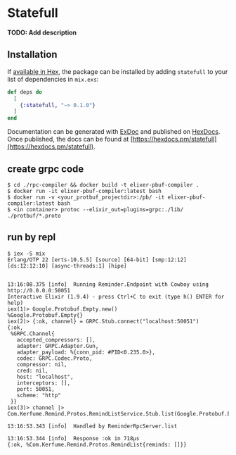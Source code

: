 # Statefull

**TODO: Add description**

## Installation

If [available in Hex](https://hex.pm/docs/publish), the package can be installed
by adding `statefull` to your list of dependencies in `mix.exs`:

```elixir
def deps do
  [
    {:statefull, "~> 0.1.0"}
  ]
end
```

Documentation can be generated with [ExDoc](https://github.com/elixir-lang/ex_doc)
and published on [HexDocs](https://hexdocs.pm). Once published, the docs can
be found at [https://hexdocs.pm/statefull](https://hexdocs.pm/statefull).


## create grpc code
```
$ cd ./rpc-compiler && docker build -t elixer-pbuf-compiler .
$ docker run -it elixer-pbuf-compiler:latest bash
$ docker run -v <your_protbuf_projectdir>:/pb/ -it elixer-pbuf-compiler:latest bash
$ <in container> protoc --elixir_out=plugins=grpc:./lib/ ./protbuf/*.proto
```

## run by repl
```
$ iex -S mix
Erlang/OTP 22 [erts-10.5.5] [source] [64-bit] [smp:12:12] [ds:12:12:10] [async-threads:1] [hipe]


13:16:08.375 [info]  Running Reminder.Endpoint with Cowboy using http://0.0.0.0:50051
Interactive Elixir (1.9.4) - press Ctrl+C to exit (type h() ENTER for help)
iex(1)> Google.Protobuf.Empty.new()
%Google.Protobuf.Empty{}
iex(2)> {:ok, channel} = GRPC.Stub.connect("localhost:50051")
{:ok,
 %GRPC.Channel{
   accepted_compressors: [],
   adapter: GRPC.Adapter.Gun,
   adapter_payload: %{conn_pid: #PID<0.235.0>},
   codec: GRPC.Codec.Proto,
   compressor: nil,
   cred: nil,
   host: "localhost",
   interceptors: [],
   port: 50051,
   scheme: "http"
 }}
iex(3)> channel |> Com.Kerfume.Remind.Protos.RemindListService.Stub.list(Google.Protobuf.Empty.new())

13:16:53.343 [info]  Handled by ReminderRpcServer.list

13:16:53.344 [info]  Response :ok in 718µs
{:ok, %Com.Kerfume.Remind.Protos.RemindList{reminds: []}}
```
